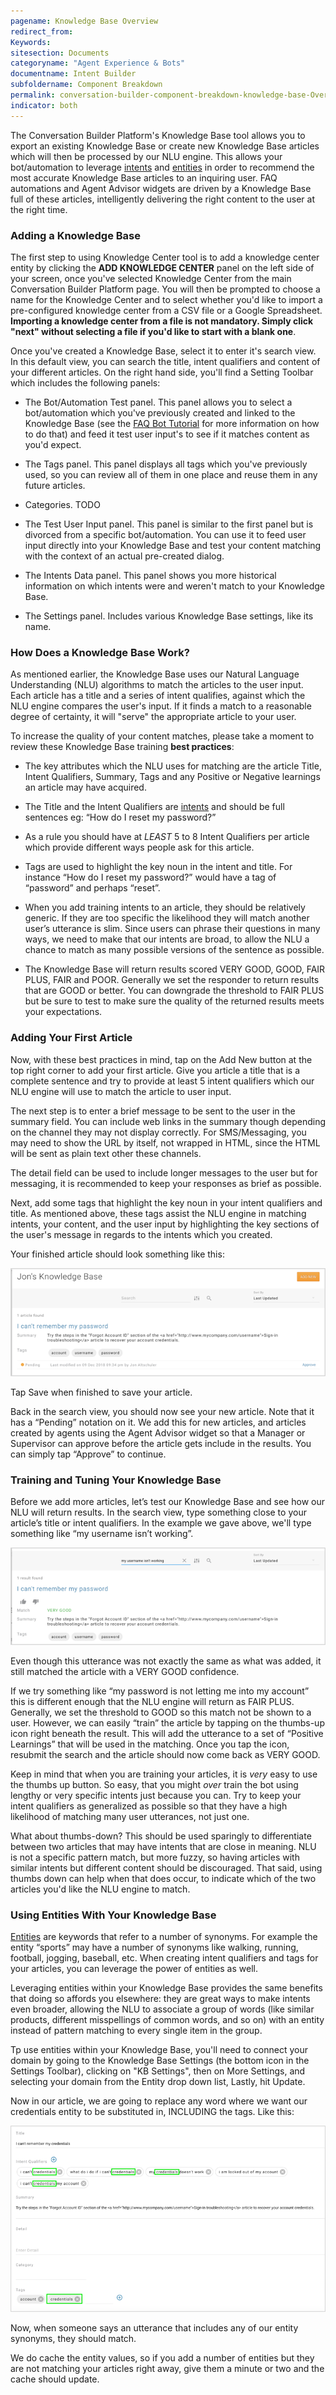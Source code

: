 ```yaml
---
pagename: Knowledge Base Overview
redirect_from:
Keywords:
sitesection: Documents
categoryname: "Agent Experience & Bots"
documentname: Intent Builder
subfoldername: Component Breakdown
permalink: conversation-builder-component-breakdown-knowledge-base-Overview.html
indicator: both
---
```


The Conversation Builder Platform's Knowledge Base tool allows you to export an existing Knowledge Base or create new Knowledge Base articles which will then be processed by our NLU engine. This allows your bot/automation to leverage [intents](placeholder.com) and [entities](placeholder.com) in order to recommend the most accurate Knowledge Base articles to an inquiring user. FAQ automations and Agent Advisor widgets are driven by a Knowledge Base full of these articles, intelligently delivering the right content to the user at the right time.

### Adding a Knowledge Base

The first step to using Knowledge Center tool is to add a knowledge center entity by clicking the **ADD KNOWLEDGE CENTER** panel on the left side of your screen, once you've selected Knowledge Center from the main Conversation Builder Platform page. You will then be prompted to choose a name for the Knowledge Center and to select whether you'd like to import a pre-configured knowledge center from a CSV file or a Google Spreadsheet. **Importing a knowledge center from a file is not mandatory. Simply click "next" without selecting a file if you'd like to start with a blank one**.

Once you've created a Knowledge Base, select it to enter it's search view. In this default view, you can search the title, intent qualifiers and content of your different articles. On the right hand side, you'll find a Setting Toolbar which includes the following panels:

* The Bot/Automation Test panel. This panel allows you to select a bot/automation which you've previously created and linked to the Knowledge Base (see the [FAQ Bot Tutorial](placeholder.com) for more information on how to do that) and feed it test user input's to see if it matches content as you'd expect.

* The Tags panel. This panel displays all tags which you've previously used, so you can review all of them in one place and reuse them in any future articles.

* Categories. TODO

* The Test User Input panel. This panel is similar to the first panel but is divorced from a specific bot/automation. You can use it to feed user input directly into your Knowledge Base and test your content matching with the context of an actual pre-created dialog.

* The Intents Data panel. This panel shows you more historical information on which intents were and weren't match to your Knowledge Base.

* The Settings panel. Includes various Knowledge Base settings, like its name.

### How Does a Knowledge Base Work?

As mentioned earlier, the Knowledge Base uses our Natural Language Understanding (NLU) algorithms to match the articles to the user input. Each article has a title and a series of intent qualifies, against which the NLU engine compares the user's input. If it finds a match to a reasonable degree of certainty, it will "serve" the appropriate article to your user.

To increase the quality of your content matches, please take a moment to review these Knowledge Base training **best practices**:

* The key attributes which the NLU uses for matching are the article Title, Intent Qualifiers, Summary, Tags and any Positive or Negative learnings an article may have acquired.

* The Title and the Intent Qualifiers are [intents](placeholder.com) and should be full sentences eg: “How do I reset my password?”

* As a rule you should have at *LEAST* 5 to 8 Intent Qualifiers per article which provide different ways people ask for this article.

* Tags are used to highlight the key noun in the intent and title. For instance “How do I reset my password?” would have a tag of “password” and perhaps “reset”.

* When you add training intents to an article, they should be relatively generic. If they are too specific the likelihood they will match another user’s utterance is slim. Since users can phrase their questions in many ways, we need to make that our intents are broad, to allow the NLU a chance to match as many possible versions of the sentence as possible.

* The Knowledge Base will return results scored VERY GOOD, GOOD, FAIR PLUS, FAIR and POOR. Generally we set the responder to return results that are GOOD or better. You can downgrade the threshold to FAIR PLUS but be sure to test to make sure the quality of the returned results meets your expectations.

### Adding Your First Article

Now, with these best practices in mind, tap on the Add New button at the top right corner to add your first article. Give you article a title that is a complete sentence and try to provide at least 5 intent qualifiers which our NLU engine will use to match the article to user input.

The next step is to enter a brief message to be sent to the user in the summary field. You can include web links in the summary though depending on the channel they may not display correctly. For SMS/Messaging, you may need to show the URL by itself, not wrapped in HTML, since the HTML will be sent as plain text other these channels.

<div class="important">The detail field can be used to include longer messages to the user but for messaging, it is recommended to keep your responses as brief as possible.</div>

Next, add some tags that highlight the key noun in your intent qualifiers and title. As mentioned above, these tags assist the NLU engine in matching intents, your content, and the user input by highlighting the key sections of the user's message in regards to the intents which you created.

Your finished article should look something like this:

![](img/jonkb.png)

Tap Save when finished to save your article.

Back in the search view, you should now see your new article. Note that it has a “Pending” notation on it. We add this for new articles, and articles created by agents using the Agent Advisor widget so that a Manager or Supervisor can approve before the article gets include in the results. You can simply tap “Approve” to continue.

### Training and Tuning Your Knowledge Base

Before we add more articles, let’s test our Knowledge Base and see how our NLU will return results. In the search view, type something close to your article’s title or intent qualifiers. In the example we gave above, we'll type something like “my username isn’t working”.

![](img/trainingkb.png)

Even though this utterance was not exactly the same as what was added, it still matched the article with a VERY GOOD confidence.

If we try something like “my password is not letting me into my account” this is different enough that the NLU engine will return as FAIR PLUS. Generally, we set the threshold to GOOD so this match not be shown to a user. However, we can easily “train” the article by tapping on the thumbs-up icon right beneath the result. This will add the utterance to a set of “Positive Learnings” that will be used in the matching. Once you tap the icon, resubmit the search and the article should now come back as VERY GOOD.

<div class="important">Keep in mind that when you are training your articles, it is <em>very</em> easy to use the thumbs up button. So easy, that you might <em>over</em> train the bot using lengthy or very specific intents just because you can. Try to keep your intent qualifiers as generalized as possible so that they have a high likelihood of matching many user utterances, not just one.</div>

What about thumbs-down? This should be used sparingly to differentiate between two articles that may have intents that are close in meaning. NLU is not a specific pattern match, but more fuzzy, so having articles with similar intents but different content should be discouraged. That said, using thumbs down can help when that does occur, to indicate which of the two articles you'd like the NLU engine to match.

### Using Entities With Your Knowledge Base

[Entities](placeholder.com) are keywords that refer to a number of synonyms. For example the entity “sports” may have a number of synonyms like walking, running, football, jogging, baseball, etc. When creating intent qualifiers and tags for your articles, you can leverage the power of entities as well.

Leveraging entities within your Knowledge Base provides the same benefits that doing so affords you elsewhere: they are great ways to make intents even broader, allowing the NLU to associate a group of words (like similar products, different misspellings of common words, and so on) with an entity instead of pattern matching to every single item in the group.

Tp use entities within your Knowledge Base, you'll need to connect your domain by going to the Knowledge Base Settings (the bottom icon in the Settings Toolbar), clicking on "KB Settings", then on More Settings, and selecting your domain from the Entity drop down list, Lastly, hit Update.

Now in our article, we are going to replace any word where we want our credentials entity to be substituted in, INCLUDING the tags. Like this:

![](img/kbentities.png)

Now, when someone says an utterance that includes any of our entity synonyms, they should match.

<div class="important">We do cache the entity values, so if you add a number of entities but they are not matching your articles right away, give them a minute or two and the cache should update.</div>
